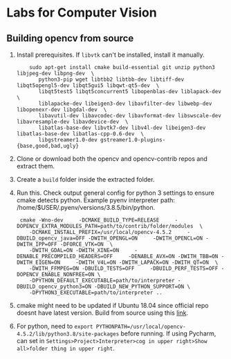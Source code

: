 # Labs for Computer Vision

## Building opencv from source

1. Install prerequisites. If `libvtk` can't be installed, install it manually.
        
           sudo apt-get install cmake build-essential git unzip python3 libjpeg-dev libpng-dev  \
              python3-pip wget libtbb2 libtbb-dev libtiff-dev libqt5opengl5-dev libqt5gui5 libqwt-qt5-dev  \
              libqt5test5 libqt5concurrent5 libopenblas-dev liblapack-dev  \
              liblapacke-dev libeigen3-dev libavfilter-dev libwebp-dev libopenexr-dev libgdal-dev  \
              libavutil-dev libavcodec-dev libavformat-dev libswscale-dev libavresample-dev libavdevice-dev  \
              libatlas-base-dev libvtk7-dev libv4l-dev libeigen3-dev libatlas-base-dev libatlas-cpp-0.6-dev  \
              libgstreamer1.0-dev gstreamer1.0-plugins-{base,good,bad,ugly}

2. Clone or download both the opencv and opencv-contrib repos and extract them.

3. Create a `build` folder inside the extracted folder.

4. Run this. Check output general config for python 3 settings to ensure cmake detects python. Example pyenv interpreter path: /home/$USER/.pyenv/versions/3.8.5/bin/python.
 
        cmake -Wno-dev     -DCMAKE_BUILD_TYPE=RELEASE     -DOPENCV_EXTRA_MODULES_PATH=path/to/contrib/folder/modules  \
           -DCMAKE_INSTALL_PREFIX=/usr/local/opencv-4.5.2     -DBUILD_opencv_java=OFF -DWITH_OPENGL=ON     -DWITH_OPENCL=ON -DWITH_IPP=OFF -DFORCE_VTK=ON  \
           -DWITH_GDAL=ON -DWITH_XINE=ON     -DENABLE_PRECOMPILED_HEADERS=OFF     -DENABLE_AVX=ON -DWITH_TBB=ON -DWITH_EIGEN=ON     -DWITH_V4L=ON -DWITH_LAPACK=ON -DWITH_QT=ON  \
           -DWITH_FFMPEG=ON -DBUILD_TESTS=OFF     -DBUILD_PERF_TESTS=OFF -DOPENCV_ENABLE_NONFREE=ON \
           -DPYTHON_DEFAULT_EXECUTABLE=path/to/interpreter -DBUILD_opencv_python3=ON -DBUILD_NEW_PYTHON_SUPPORT=ON \
           -DPYTHON3_EXECUTABLE=path/to/interpreter ..
        
5. cmake might need to be updated if Ubuntu 18.04 since official repo doesnt have latest version. Build from source using this [link](https://askubuntu.com/a/865294/835919). 

6. For python, need to `export PYTHONPATH=/usr/local/opencv-4.5.2/lib/python3.8/site-packages` before running. If using Pycharm, can set in `Settings>Project>Interpreter>cog in upper right>Show all>folder thing in upper right`.